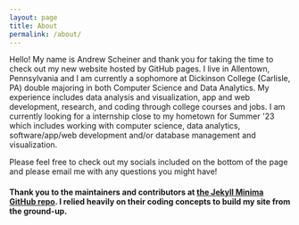 ```yaml
---
layout: page
title: About
permalink: /about/
---
```


Hello! My name is Andrew Scheiner and thank you for taking the time to check out my new website hosted by GitHub pages.
I live in Allentown, Pennsylvania and I am currently a sophomore at Dickinson College (Carlisle, PA) double majoring in both Computer Science and Data Analytics. 
My experience includes data analysis and visualization, app and web development, research, and coding through college courses and jobs.
I am currently looking for a internship close to my hometown for Summer '23 which includes working with computer science, data analytics,
software/app/web development and/or database management and visualization.

Please feel free to check out my socials included on the bottom of the page and please email me with any questions you might have!

#### Thank you to the maintainers and contributors at [the Jekyll Minima GitHub repo](https://github.com/jekyll/minima). I relied heavily on their coding concepts to build my site from the ground-up.
